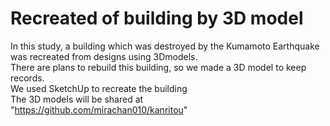 # Recreated of building by 3D model

In this study, a building which was destroyed by the Kumamoto Earthquake was recreated from designs using 3Dmodels.  
There are plans to rebuild this building, so we made a 3D model to keep records.  
We used SketchUp to recreate the building  
The 3D models will be shared at   
"https://github.com/mirachan010/kanritou" 
